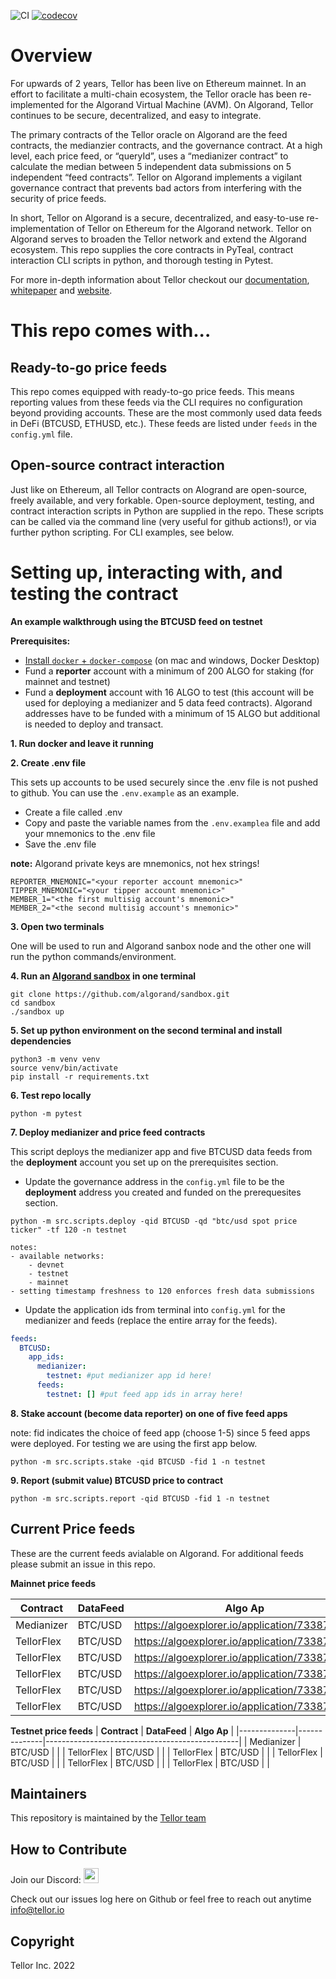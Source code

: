 ![CI](https://github.com/tellor-io/algorandTellorv2/actions/workflows/py39.yml/badge.svg)
[![codecov](https://codecov.io/gh/tellor-io/algorandTellorv2/branch/main/graph/badge.svg?token=4LQW27GID5)](https://codecov.io/gh/tellor-io/algorandTellorv2)
# Overview
For upwards of 2 years, Tellor has been live on Ethereum mainnet. In an effort to facilitate a multi-chain ecosystem, the Tellor oracle has been re-implemented for the Algorand Virtual Machine (AVM). On Algorand, Tellor continues to be secure, decentralized, and easy to integrate.

The primary contracts of the Tellor oracle on Algorand are the feed contracts, the medianzier contracts, and the governance contract. At a high level, each price feed, or “queryId”, uses a “medianizer contract” to calculate the median between 5 independent data submissions on 5 independent “feed contracts”. Tellor on Algorand implements a vigilant governance contract that prevents bad actors from interfering with the security of price feeds.

In short, Tellor on Algorand is a secure, decentralized, and easy-to-use re-implementation of Tellor on Ethereum for the Algorand network. Tellor on Algorand serves to broaden the Tellor network and extend the Algorand ecosystem. This repo supplies the core contracts in PyTeal, contract interaction CLI scripts in python, and thorough testing in Pytest.


For more in-depth information about Tellor checkout our [documentation](https://docs.tellor.io/tellor/), [whitepaper](https://docs.tellor.io/tellor/whitepaper/introduction) and [website](https://tellor.io/).

# This repo comes with...

## Ready-to-go price feeds
This repo comes equipped with ready-to-go price feeds. This means reporting values from these feeds via the CLI requires no configuration beyond providing accounts. These are the most commonly used data feeds in DeFi (BTCUSD, ETHUSD, etc.). These feeds are listed under `feeds` in the `config.yml` file.

## Open-source contract interaction
Just like on Ethereum, all Tellor contracts on Alogrand are open-source, freely available, and very forkable. Open-source deployment, testing, and contract interaction scripts in Python are supplied in the repo. These scripts can be called via the command line (very useful for github actions!), or via further python scripting. For CLI examples, see below.


# Setting up, interacting with, and testing the contract
**An example walkthrough using the BTCUSD feed on testnet**

**Prerequisites:**

- [Install `docker` + `docker-compose`](https://docs.docker.com/desktop/mac/install/) (on mac and windows, Docker Desktop)
- Fund a **reporter** account with a minimum of 200 ALGO for staking (for mainnet and testnet)
- Fund a **deployment** account with 16 ALGO to test (this account will be used for deploying a medianizer and 5 data feed contracts). Algorand addresses have to be funded with a minimum of 15 ALGO but additional is needed to deploy and transact.

**1. Run docker and leave it running**

**2. Create .env file**

This sets up accounts to be used securely since the .env file is not pushed to github. You can use the `.env.example` as an example.

- Create a file called .env
- Copy and paste the variable names from the `.env.examplea` file and add your mnemonics to the .env file
- Save the .env file

**note:** Algorand private keys are mnemonics, not hex strings!

```
REPORTER_MNEMONIC="<your reporter account mnemonic>"
TIPPER_MNEMONIC="<your tipper account mnemonic>"
MEMBER_1="<the first multisig account's mnemonic>"
MEMBER_2="<the second multisig account's mnemonic>"
```


**3. Open two terminals**

One will be used to run and Algorand sanbox node and the other one will run the python commands/environment.

**4. Run an [Algorand sandbox](https://github.com/algorand/sandbox) in one terminal**

```
git clone https://github.com/algorand/sandbox.git
cd sandbox
./sandbox up
```

**5. Set up python environment on the second terminal and install dependencies**

```
python3 -m venv venv
source venv/bin/activate
pip install -r requirements.txt
```

**6. Test repo locally**

```
python -m pytest
```

**7. Deploy medianizer and price feed contracts**

This script deploys the medianizer app and five BTCUSD data feeds from the **deployment** account you set up on the prerequisites section. 

- Update the governance address in the `config.yml` file to be the **deployment** address you created and funded on the prerequesites section.

```
python -m src.scripts.deploy -qid BTCUSD -qd "btc/usd spot price ticker" -tf 120 -n testnet

notes:
- available networks:
    - devnet
    - testnet
    - mainnet
- setting timestamp freshness to 120 enforces fresh data submissions
```

- Update the application ids from terminal into `config.yml` for the medianizer and feeds (replace the entire array for the feeds).

```yaml
feeds:
  BTCUSD:
    app_ids:
      medianizer:
        testnet: #put medianizer app id here!
      feeds:
        testnet: [] #put feed app ids in array here!
```

**8. Stake account (become data reporter) on one of five feed apps**

note: fid indicates the choice of feed app (choose 1-5) since 5 feed apps were deployed. For testing we are using the first app below.

```
python -m src.scripts.stake -qid BTCUSD -fid 1 -n testnet
```

**9. Report (submit value) BTCUSD price to contract**

```
python -m src.scripts.report -qid BTCUSD -fid 1 -n testnet
```

## Current Price feeds <a name="feeds"> </a>

These are the current feeds avialable on Algorand. For additional feeds please submit an issue in this repo. 

**Mainnet price feeds**


| **Contract** | **DataFeed** | **Algo Ap**                                  |
|--------------|--------------|------------------------------------------------|
| Medianizer   | BTC/USD      | https://algoexplorer.io/application/733871808  |
| TellorFlex   | BTC/USD      | https://algoexplorer.io/application/733870916  |
| TellorFlex   | BTC/USD      | https://algoexplorer.io/application/733871155  |
| TellorFlex   | BTC/USD      | https://algoexplorer.io/application/733871343  |
| TellorFlex   | BTC/USD      | https://algoexplorer.io/application/733871516  |
| TellorFlex   | BTC/USD      | https://algoexplorer.io/application/733871647  |

**Testnet price feeds**
| **Contract** | **DataFeed** | **Algo Ap**                                  |
|--------------|--------------|------------------------------------------------|
| Medianizer   | BTC/USD      |  |
| TellorFlex   | BTC/USD      |  |
| TellorFlex   | BTC/USD      |  |
| TellorFlex   | BTC/USD      |  |
| TellorFlex   | BTC/USD      |  |
| TellorFlex   | BTC/USD      |  |


## Maintainers <a name="maintainers"> </a>
This repository is maintained by the [Tellor team](https://github.com/orgs/tellor-io/people)


## How to Contribute<a name="how2contribute"> </a>
Join our Discord:
[<img src="https://raw.githubusercontent.com/tellor-io/tellorX/main/public/discord.png" width="24" height="24">](https://discord.gg/E5y6SZ8UV8)

Check out our issues log here on Github or feel free to reach out anytime [info@tellor.io](mailto:info@tellor.io)

## Copyright

Tellor Inc. 2022
